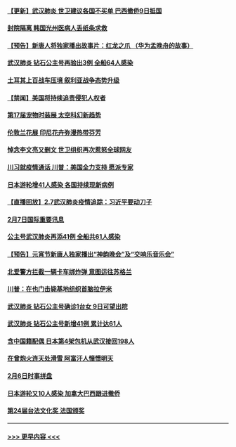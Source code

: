 #### [【更新】武汉肺炎 世卫建议各国不买单 巴西撤侨9日抵国](../pages/prog202/a102770740.md?t=02081133) 
#### [封院隔离 韩国光州医病人丢纸条求救](../pages/prog202/a102772282.md?t=02081133) 
#### [【预告】新唐人将独家播出故事片：红龙之爪 （华为孟晚舟的故事）](../pages/prog202/a102767728.md?t=02081133) 
#### [武汉肺炎 钻石公主号再验出3例 全船64人感染](../pages/prog202/a102771726.md?t=02081133) 
#### [土耳其上百战车压境 叙利亚战争态势升级](../pages/prog202/a102772132.md?t=02081133) 
#### [【禁闻】美国将持续追责侵犯人权者](../pages/prog202/a102772042.md?t=02081133) 
#### [第17届宠物时装展 太空科幻新趋势](../pages/prog202/a102772033.md?t=02081133) 
#### [伦敦兰花展 印尼花卉弥漫热带芬芳](../pages/prog202/a102772026.md?t=02081133) 
#### [悼念李文亮又删文 世卫组织再次惹怒全球网友](../pages/prog202/a102771968.md?t=02081133) 
#### [川习就疫情通话 川普：美国全力支持 愿派专家](../pages/prog202/a102771930.md?t=02081133) 
#### [日本游轮增41人感染 各国持续现新病例](../pages/prog202/a102771912.md?t=02081133) 
#### [【直播回放】2.7武汉肺炎疫情追踪：习近平要动刀子](../pages/prog202/a102771649.md?t=02081133) 
#### [2月7日国际重要讯息](../pages/prog202/a102771747.md?t=02081133) 
#### [公主号武汉肺炎再添41例 全船共61人感染](../pages/prog202/a102771703.md?t=02081133) 
#### [【预告】元宵节新唐人独家播出“神韵晚会”及“交响乐音乐会”](../pages/prog202/a102767674.md?t=02081133) 
#### [北爱警方拦截一辆卡车绑炸弹 意图运往苏格兰](../pages/prog202/a102771609.md?t=02081133) 
#### [川普：在也门击毙基地组织首脑拉伊米](../pages/prog202/a102771528.md?t=02081133) 
#### [武汉肺炎 钻石公主号确诊1台女 9日可望出院](../pages/prog202/a102771518.md?t=02081133) 
#### [武汉肺炎 钻石公主号新增41例 累计达61人](../pages/prog202/a102771486.md?t=02081133) 
#### [含中国籍配偶 日本第4架包机从武汉接回198人](../pages/prog202/a102771472.md?t=02081133) 
#### [在曾炮火连天处滑雪 阿富汗人憧憬明天](../pages/prog202/a102771290.md?t=02081133) 
#### [2月6日时事拼盘](../pages/prog202/a102771225.md?t=02081133) 
#### [日本游轮又10人感染 加拿大巴西跟进撤侨](../pages/prog202/a102771084.md?t=02081133) 
#### [第24届台法文化奖 法国颁奖](../pages/prog202/a102771032.md?t=02081133) 

----
#### [ >>> 更早内容 <<< ](../indexes/prog202-earlier.md)
